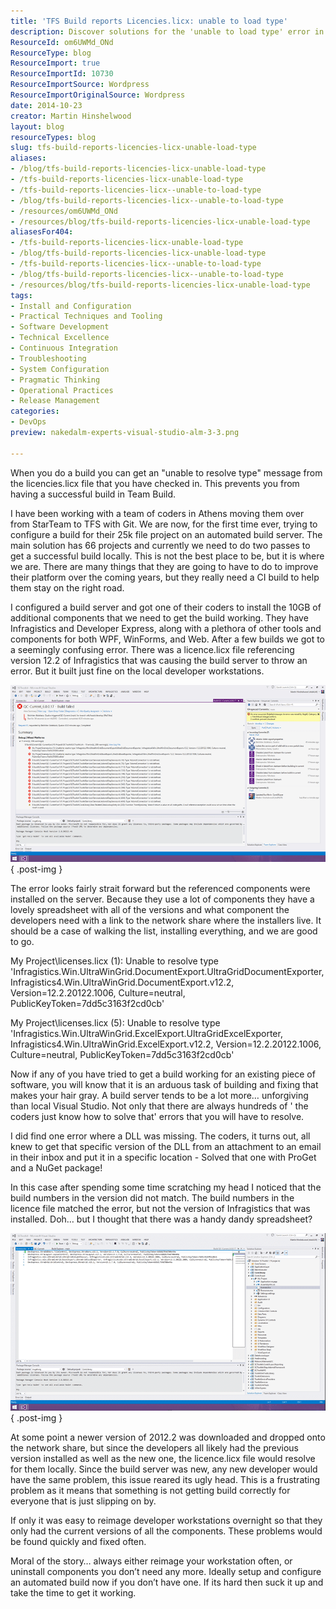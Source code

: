 ```yaml
---
title: 'TFS Build reports Licencies.licx: unable to load type'
description: Discover solutions for the 'unable to load type' error in TFS build reports. Learn how to streamline your CI builds and enhance your development process.
ResourceId: om6UWMd_ONd
ResourceType: blog
ResourceImport: true
ResourceImportId: 10730
ResourceImportSource: Wordpress
ResourceImportOriginalSource: Wordpress
date: 2014-10-23
creator: Martin Hinshelwood
layout: blog
resourceTypes: blog
slug: tfs-build-reports-licencies-licx-unable-load-type
aliases:
- /blog/tfs-build-reports-licencies-licx-unable-load-type
- /tfs-build-reports-licencies-licx-unable-load-type
- /tfs-build-reports-licencies-licx--unable-to-load-type
- /blog/tfs-build-reports-licencies-licx--unable-to-load-type
- /resources/om6UWMd_ONd
- /resources/blog/tfs-build-reports-licencies-licx-unable-load-type
aliasesFor404:
- /tfs-build-reports-licencies-licx-unable-load-type
- /blog/tfs-build-reports-licencies-licx-unable-load-type
- /tfs-build-reports-licencies-licx--unable-to-load-type
- /blog/tfs-build-reports-licencies-licx--unable-to-load-type
- /resources/blog/tfs-build-reports-licencies-licx-unable-load-type
tags:
- Install and Configuration
- Practical Techniques and Tooling
- Software Development
- Technical Excellence
- Continuous Integration
- Troubleshooting
- System Configuration
- Pragmatic Thinking
- Operational Practices
- Release Management
categories:
- DevOps
preview: nakedalm-experts-visual-studio-alm-3-3.png

---
```

When you do a build you can get an "unable to resolve type" message from the licencies.licx file that you have checked in. This prevents you from having a successful build in Team Build.

I have been working with a team of coders in Athens moving them over from StarTeam to TFS with Git. We are now, for the first time ever, trying to configure a build for their 25k file project on an automated build server. The main solution has 66 projects and currently we need to do two passes to get a successful build locally. This is not the best place to be, but it is where we are. There are many things that they are going to have to do to improve their platform over the coming years, but they really need a CI build to help them stay on the right road.

I configured a build server and got one of their coders to install the 10GB of additional components that we need to get the build working. They have Infragistics and Developer Express, along with a plethora of other tools and components for both WPF, WinForms, and Web. After a few builds we got to a seemingly confusing error. There was a licence.licx file referencing version 12.2 of Infragistics that was causing the build server to throw an error. But it built just fine on the local developer workstations.

![clip_image001](images/clip-image0012-1-1.png "clip_image001")
{ .post-img }

The error looks fairly strait forward but the referenced components were installed on the server. Because they use a lot of components they have a lovely spreadsheet with all of the versions and what component the developers need with a link to the network share where the installers live. It should be a case of walking the list, installing everything, and we are good to go.

My Project\\licenses.licx (1): Unable to resolve type 'Infragistics.Win.UltraWinGrid.DocumentExport.UltraGridDocumentExporter, Infragistics4.Win.UltraWinGrid.DocumentExport.v12.2, Version=12.2.20122.1006, Culture=neutral, PublicKeyToken=7dd5c3163f2cd0cb'

My Project\\licenses.licx (5): Unable to resolve type 'Infragistics.Win.UltraWinGrid.ExcelExport.UltraGridExcelExporter, Infragistics4.Win.UltraWinGrid.ExcelExport.v12.2, Version=12.2.20122.1006, Culture=neutral, PublicKeyToken=7dd5c3163f2cd0cb'

Now if any of you have tried to get a build working for an existing piece of software, you will know that it is an arduous task of building and fixing that makes your hair gray. A build server tends to be a lot more… unforgiving than local Visual Studio. Not only that there are always hundreds of ' the coders just know how to solve that' errors that you will have to resolve.

I did find one error where a DLL was missing. The coders, it turns out, all knew to get that specific version of the DLL from an attachment to an email in their inbox and put it in a specific location - Solved that one with ProGet and a NuGet package!

In this case after spending some time scratching my head I noticed that the build numbers in the version did not match. The build numbers in the licence file matched the error, but not the version of Infragistics that was installed. Doh… but I thought that there was a handy dandy spreadsheet?

![clip_image002](images/clip-image0022-2-2.png "clip_image002")
{ .post-img }

At some point a newer version of 2012.2 was downloaded and dropped onto the network share, but since the developers all likely had the previous version installed as well as the new one, the licence.licx file would resolve for them locally. Since the build server was new, any new developer would have the same problem, this issue reared its ugly head. This is a frustrating problem as it means that something is not getting build correctly for everyone that is just slipping on by.

If only it was easy to reimage developer workstations overnight so that they only had the current versions of all the components. These problems would be found quickly and fixed often.

Moral of the story… always either reimage your workstation often, or uninstall components you don’t need any more. Ideally setup and configure an automated build now if you don’t have one. If its hard then suck it up and take the time to get it working.
